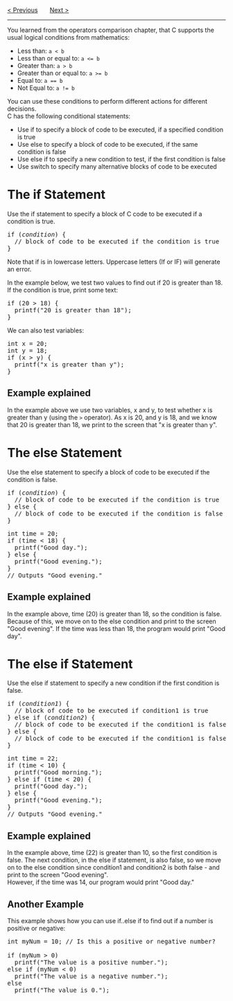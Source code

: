 <a href="/Operators.md">&lt; Previous</a>
&nbsp;&nbsp;&nbsp;&nbsp;&nbsp;
<a href="/If-Else/Short-Hand.md">Next &gt;</a>
<hr>
You learned from the operators comparison chapter, that C supports the usual logical conditions from mathematics:
<ul>
  <li>Less than: <code>a &lt; b</code></li>
  <li>Less than or equal to: <code>a &lt;= b</code></li>
  <li>Greater than: <code>a &gt; b</code></li>
  <li>Greater than or equal to: <code>a &gt;= b</code></li>
  <li>Equal to: <code>a == b</code></li>
  <li>Not Equal to: <code>a != b</code></li>
</ul>
You can use these conditions to perform different actions for different decisions.
<br>
C has the following conditional statements:
<ul>
  <li>Use if to specify a block of code to be executed, if a specified condition is true</li>
  <li>Use else to specify a block of code to be executed, if the same condition is false</li>
  <li>Use else if to specify a new condition to test, if the first condition is false</li>
  <li>Use switch to specify many alternative blocks of code to be executed</li>
</ul>
<h1>The if Statement</h1>
Use the if statement to specify a block of C code to be executed if a condition is true.
<pre>
if (<i>condition</i>) {
  // block of code to be executed if the condition is true
}
</pre>
Note that if is in lowercase letters. Uppercase letters (If or IF) will generate an error.

In the example below, we test two values to find out if 20 is greater than 18. If the condition is true, print some text:
<pre>
if (20 &gt; 18) {
  printf("20 is greater than 18");
}
</pre>
We can also test variables:
<pre>
int x = 20;
int y = 18;
if (x > y) {
  printf("x is greater than y");
}
</pre>
<h2>Example explained</h2>
In the example above we use two variables, x and y, to test whether x is greater than y (using the <code>&gt;</code> operator). As x is 20, and y is 18, and we know that 20 is greater than 18, we print to the screen that "x is greater than y".
<h1>The else Statement</h1>
Use the else statement to specify a block of code to be executed if the condition is false.
<pre>
if (<i>condition</i>) {
  // block of code to be executed if the condition is true
} else { 
  // block of code to be executed if the condition is false
} 
</pre>
<pre>
int time = 20;
if (time &lt; 18) {
  printf("Good day.");
} else {
  printf("Good evening.");
}
// Outputs "Good evening."
</pre>
<h2>Example explained</h2>
In the example above, time (20) is greater than 18, so the condition is false. Because of this, we move on to the else condition and print to the screen "Good evening". If the time was less than 18, the program would print "Good day".
<h1>The else if Statement</h1>
Use the else if statement to specify a new condition if the first condition is false.
<pre>
if (<i>condition1</i>) {
  // block of code to be executed if condition1 is true
} else if (<i>condition2</i>) {
  // block of code to be executed if the condition1 is false and condition2 is true
} else {
  // block of code to be executed if the condition1 is false and condition2 is false
}
</pre>
<pre>
int time = 22;
if (time &lt; 10) {
  printf("Good morning.");
} else if (time &lt; 20) {
  printf("Good day.");
} else {
  printf("Good evening.");
}
// Outputs "Good evening."
</pre>
<h2>Example explained</h2>
In the example above, time (22) is greater than 10, so the first condition is false. The next condition, in the else if statement, is also false, so we move on to the else condition since condition1 and condition2 is both false - and print to the screen "Good evening".
<br>
However, if the time was 14, our program would print "Good day."
<h2>Another Example</h2>
This example shows how you can use if..else if to find out if a number is positive or negative:
<pre>
int myNum = 10; // Is this a positive or negative number?<br>
if (myNum &gt; 0)
  printf("The value is a positive number.");
else if (myNum &lt; 0)
  printf("The value is a negative number.");
else
  printf("The value is 0.");
